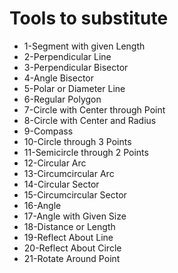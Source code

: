 # Tools to substitute
* 1-Segment with given Length
* 2-Perpendicular Line
* 3-Perpendicular Bisector
* 4-Angle Bisector
* 5-Polar or Diameter Line
* 6-Regular Polygon
* 7-Circle with Center through Point
* 8-Circle with Center and Radius
* 9-Compass
* 10-Circle through 3 Points
* 11-Semicircle through 2 Points
* 12-Circular Arc
* 13-Circumcircular Arc
* 14-Circular Sector
* 15-Circumcircular Sector
* 16-Angle
* 17-Angle with Given Size
* 18-Distance or Length
* 19-Reflect About Line
* 20-Reflect About Circle
* 21-Rotate Around Point
